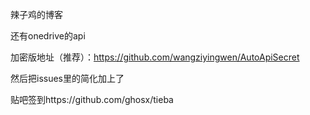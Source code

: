
辣子鸡的博客  

还有onedrive的api  

加密版地址（推荐）：https://github.com/wangziyingwen/AutoApiSecret  

然后把issues里的简化加上了  

贴吧签到https://github.com/ghosx/tieba   


